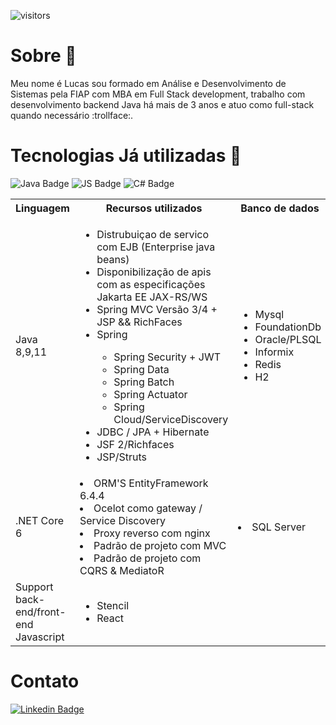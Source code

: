 
![visitors](https://visitor-badge.laobi.icu/badge?page_id=${your.username}.${your.repo.id})

<h1> Sobre 👨‍ </h1>

<p> Meu nome é Lucas sou formado em Análise e Desenvolvimento de Sistemas pela FIAP com MBA em Full Stack development, trabalho com desenvolvimento backend Java há mais de 3 anos e atuo como full-stack quando necessário :trollface:.

# Tecnologias Já utilizadas 🔧

![Java Badge](https://img.shields.io/badge/Java-ED8B00?style=for-the-badge&logo=java&logoColor=black)
![JS Badge](https://img.shields.io/badge/Node.js-43853D?style=for-the-badge&logo=node.js&logoColor=white)
![C# Badge](https://img.shields.io/badge/C%23-239120?style=for-the-badge&logo=c-sharp&logoColor=white)

<table style="width:100%">
  <tr>
    <th>Linguagem</th>
    <th>Recursos utilizados</th>
    <th>Banco de dados</th>
    <th>Cloud Provider</th>
    <th>Mensagerias</th>
  </tr>
  <tr>
    <td>Java 8,9,11</td>
    <td><ul>
        <li> Distrubuiçao de servico com EJB (Enterprise java beans) </li>
        <li> Disponibilização de apis com as especificações Jakarta EE JAX-RS/WS </>
        <li>Spring MVC Versão 3/4 + JSP && RichFaces</li>
        <li>Spring</li>
          <ul>
            <li>Spring Security + JWT</li>
            <li>Spring Data</li>
            <li>Spring Batch</li>
            <li>Spring Actuator</li>
            <li>Spring Cloud/ServiceDiscovery</li>
          </ul>
        <li>JDBC / JPA + Hibernate</li>
        <li>JSF 2/Richfaces</li>
        <li>JSP/Struts</li>
  </ul></td>
    <td>
       <ul>
        <li>Mysql</li>
        <li>FoundationDb</li>
        <li>Oracle/PLSQL</li>    
        <li>Informix</li>  
        <li>Redis</li>
        <li>H2</li>
    </ul>
    </td>
    <td><ul> 
      <li> GCP - Google Cloud Platform </li>
        <ul>
          <li> VM IaaS </li>
       </ul>
      <li> Azure </li>
        <ul>
           <li> VM IaaS</li>
           <li> Configuração webApp PAAS </li>
        </ul>
      <li> AWS </li>
        <ul>
          <li> EC2 </li>
          <li> S3 </li>
          <li> Api Gateway </li>
          <li> AWS DynamoDB </li>
          <li> AWS Lambda </li>
          <li> AWS SAM </li>
      </ul>
    </ul></td>
    <td>
      <ul>
        <li>RabbitMQ</li> 
        <li>MQTT</li> 
      </ul>
    </td>
  </tr>
  <tr>
  </tr>
  
  <tr>
    <td>.NET Core 6</td>
    <td>
      <li> ORM'S EntityFramework 6.4.4 </li>
      <li> Ocelot como gateway / Service Discovery </li>
      <li> Proxy reverso com nginx </li>
      <li> Padrão de projeto com MVC</li>
      <li> Padrão de projeto com CQRS & MediatoR</li>
    </td>
    <td>
      <li> SQL Server </li>
    </td>
    <td>
      <li> Azure IaaS </li>
      <li> Azure Keyvault </li>
      <li> Azure Storage </li>
    </td>
    <td><li> Azure Service Bus </li></td>
  </tr>
  <tr>
  <td>Support back-end/front-end Javascript</td>
  <td>
    <ul>
      <li>Stencil</li>
      <li>React</li>
    </ul>
 </td>
 </tr>
  
</table>

# Contato
[![Linkedin Badge](https://img.shields.io/badge/-LinkedIn-blue?style=flat-square&logo=Linkedin&logoColor=white&link=https://www.linkedin.com/in/lulumeister/)](https://www.linkedin.com/in/lulumeister/)
